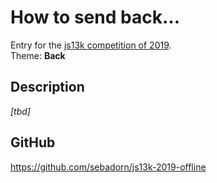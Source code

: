 # How to send back…

Entry for the [js13k competition of 2019](https://2019.js13kgames.com/).  
Theme: **Back**


## Description

_[tbd]_


## GitHub

https://github.com/sebadorn/js13k-2019-offline
